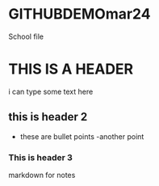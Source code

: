 # GITHUBDEMOmar24
School file

# THIS IS A HEADER
i can type some text here

## this is header 2

- these are bullet points
-another point

### This is header 3
markdown for notes